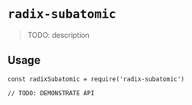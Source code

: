 # `radix-subatomic`

> TODO: description

## Usage

```
const radixSubatomic = require('radix-subatomic')

// TODO: DEMONSTRATE API
```

